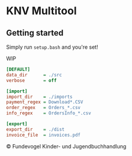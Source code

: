 # KNV Multitool

## Getting started
Simply run `setup.bash` and you're set!

WIP

```ini
[DEFAULT]
data_dir      = ./src
verbose       = off

[import]
import_dir    = ./imports
payment_regex = Download*.CSV
order_regex   = Orders_*.csv
info_regex    = OrdersInfo_*.csv

[export]
export_dir    = ./dist
invoice_file  = invoices.pdf
```

:copyright: Fundevogel Kinder- und Jugendbuchhandlung
